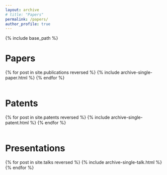 ```yaml
---
layout: archive
# title: "Papers"
permalink: /papers/
author_profile: true
---
```



{% include base_path %}

# Papers

{% for post in site.publications reversed %}
  {% include archive-single-paper.html %}
{% endfor %}
<br/><br/>

# Patents

{% for post in site.patents reversed %}
  {% include archive-single-patent.html %}
{% endfor %}
<br/><br/>

# Presentations

{% for post in site.talks reversed %}
  {% include archive-single-talk.html %}
{% endfor %}
